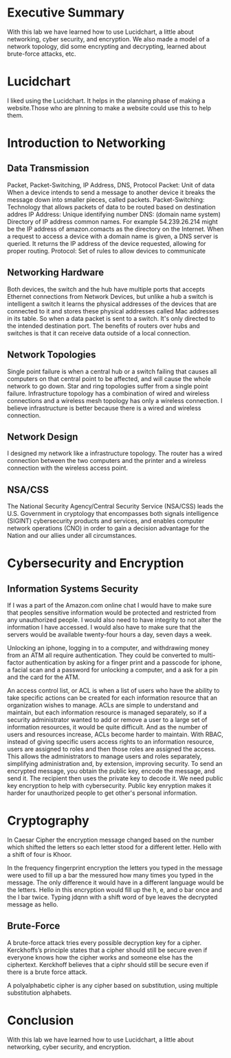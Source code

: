 # Executive Summary

With this lab we have learned how to use Lucidchart, a little about networking, cyber security, and encryption. We also made a model of a network topology, did some encrypting and decrypting, learned about brute-force attacks, etc. 

# Lucidchart

I liked using the Lucidchart. It helps in the planning phase of making a website.Those who are plnning to  make a website could use this to help them.

# Introduction to Networking

## Data Transmission

Packet, Packet-Switching, IP Address, DNS, Protocol
Packet: Unit of data When a device intends to send a message to another device it breaks the message down into smaller pieces, called packets.
Packet-Switching: Technology that allows packets of data to be routed based on destination addres
IP Address: Unique identifying number
DNS: (domain name system) Directory of IP address common names.  For example 54.239.26.214 might be the IP address of amazon.comacts as the directory on the Internet. When a request to access a device with a domain name is given, a DNS server is queried. It returns the IP address of the device requested, allowing for proper routing.
Protocol: Set of rules to allow devices to communicate 

## Networking Hardware

Both devices, the switch and the hub have multiple ports that accepts Ethernet connections from Network Devices, but unlike a hub a switch is intelligent a switch it learns the physical addresses of the devices that are connected to it and stores these physical addresses called Mac addresses in its table. So when a data packet is sent to a switch. It's only directed to the intended destination port.
The benefits of routers over hubs and switches is that it can receive data outside of a local connection.

## Network Topologies

Single point failure is when a central hub or a switch failing that causes all computers on that central point to be affected, and will cause the whole network to go down. Star and ring topologies suffer from a single point failure.
Infrastructure topology has a combination of wired and wireless connections and a wireless mesh topology has only a wireless connection. I believe infrastructure is better because there is a wired and wireless connection.

## Network Design

I designed my network like a infrastructure topology. The router has a wired connection between the two computers and the printer and a wireless connection with the wireless access point.

## NSA/CSS

The National Security Agency/Central Security Service (NSA/CSS) leads the U.S. Government in cryptology that encompasses both signals intelligence (SIGINT) cybersecurity products and services, and enables computer network operations (CNO) in order to gain a decision advantage for the Nation and our allies under all circumstances.

#  Cybersecurity and Encryption

## Information Systems Security

If I was a part of the Amazon.com online chat I would have to make sure that peoples sensitive information would be protected and restricted from any unauthorized people. I would also need to have integrity to not alter the information I have accessed. I would also have to make sure that the servers would be available twenty-four hours a day, seven days a week. 

Unlocking an iphone, logging in to a computer, and withdrawing money from an ATM all require authentication. They could be converted to multi-factor authentication by asking for a finger print and a passcode for iphone, a facial scan and a password for unlocking a computer, and a ask for a pin and the card for the ATM. 

An access control list, or ACL is when a list of users who have the ability to take specific actions can be created
for each information resource that an organization wishes to manage. ACLs are simple to understand and maintain, but each information resource is managed separately, so if a security administrator wanted to add or remove a user to a large set of information resources, it would be quite difficult. And as the number of users and resources increase, ACLs become harder to maintain.
With RBAC, instead of giving specific users access rights to an information resource, users are assigned to roles and then those roles are assigned the access. This allows the administrators to manage users and roles separately, simplifying administration and, by extension, improving security.
To send an encrypted message, you obtain the public key, encode the message, and send it. The recipient then uses the private key to decode it.
We need public key encryption to help with cybersecurity. Public key enryption makes it harder for unauthorized people to get other's personal information.

# Cryptography

In Caesar Cipher the encryption message changed based on the number which shifted the letters so each letter stood for a different letter. Hello with a shift of four is Khoor.

In the frequency fingerprint encryption the letters you typed in the message were used to fill up a bar the messured how many times you typed in the message. The only difference it would have in a different language would be the letters. Hello in this encryption would fill up the h, e, and o bar once and the l bar twice. Typing jdqnn with a shift word of bye leaves the decrypted message as hello.

## Brute-Force

A brute-force attack tries every possible decryption key for a cipher. Kerckhoffs’s principle states that a cipher should still be secure even if everyone knows how the cipher works and someone else has the ciphertext. Kerckhoff believes that a ciphr should still be secure even if there is a brute force attack.

A polyalphabetic cipher is any cipher based on substitution, using multiple substitution alphabets.

# Conclusion

With this lab we have learned how to use Lucidchart, a little about networking, cyber security, and encryption.

